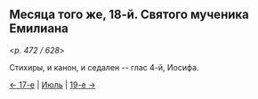 
## Месяца того же, 18-й. Святого мученика Емилиана

<*p. 472 / 628*>

Стихиры, и канон, и седален -- глас 4-й, Иосифа. 

[← 17-е](07_17_EUR.ru.md) | [Июль](README.md#18-й) | [19-е →](07_19_EUR.ru.md)
